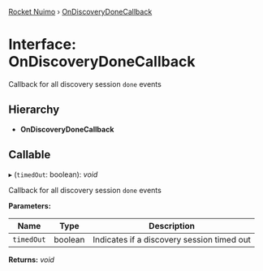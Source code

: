 [Rocket Nuimo](../README.md) › [OnDiscoveryDoneCallback](ondiscoverydonecallback.md)

# Interface: OnDiscoveryDoneCallback

Callback for all discovery session `done` events

## Hierarchy

* **OnDiscoveryDoneCallback**

## Callable

▸ (`timedOut`: boolean): *void*

Callback for all discovery session `done` events

**Parameters:**

Name | Type | Description |
------ | ------ | ------ |
`timedOut` | boolean | Indicates if a discovery session timed out  |

**Returns:** *void*

